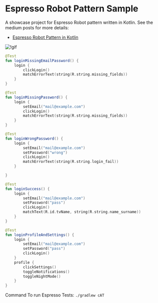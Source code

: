 # Espresso Robot Pattern Sample

A showcase project for Espresso Robot pattern written in Kotlin.
See the medium posts for more details:

* [Espresso Robot Pattern in Kotlin](https://medium.com/android-bits/espresso-robot-pattern-in-kotlin-fc820ce250f7)


![!gif](https://user-images.githubusercontent.com/1595227/34454223-e2c3a8e4-ed77-11e7-8452-b79771e68789.gif)

```kotlin
@Test
fun loginMissingEmailPassword() {
    login {
        clickLogin()
        matchErrorText(string(R.string.missing_fields))
    }
}

@Test
fun loginMissingPassword() {
    login {
        setEmail("mail@example.com")
        clickLogin()
        matchErrorText(string(R.string.missing_fields))
    }
}

@Test
fun loginWrongPassword() {
    login {
        setEmail("mail@example.com")
        setPassword("wrong")
        clickLogin()
        matchErrorText(string(R.string.login_fail))
    }

}

@Test
fun loginSuccess() {
    login {
        setEmail("mail@example.com")
        setPassword("pass")
        clickLogin()
        matchText(R.id.tvName, string(R.string.name_surname))
    }
}

@Test
fun loginProfileAndSettings() {
    login {
        setEmail("mail@example.com")
        setPassword("pass")
        clickLogin()
    }
    profile {
        clickSettings()
        toggleNotifications()
        toggleNightMode()
    }
}
```

Command To run Espresso Tests: 
``
./gradlew cAT  
``